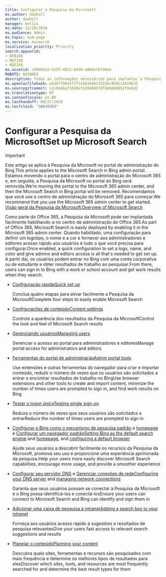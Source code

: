 ```yaml
---
title: Configurar a Pesquisa da Microsoft
ms.author: dawholl
author: dawholl
manager: kellis
ms.date: 12/20/2018
ms.audience: Admin
ms.topic: hub-page
ms.service: mssearch
localization_priority: Priority
search.appverid:
- BFB160
- MET150
- MOE150
ms.assetid: c989562e-525f-4922-b436-a885e7bf36ee
ROBOTS: NOINDEX
description: Todas as informações necessárias para implantar a Pesquisa da Microsoft para sua organização
ms.openlocfilehash: e5d67700e5f7f145634d61fd336c959114819b35
ms.sourcegitcommit: c2c9e66af1038efd2849d578f846680851f9e5d2
ms.translationtype: HT
ms.contentlocale: pt-BR
ms.lasthandoff: 08/27/2019
ms.locfileid: "36639393"
---
```

# <a name="set-up-microsoft-search"></a><span data-ttu-id="ff9c4-103">Configurar a Pesquisa da Microsoft</span><span class="sxs-lookup"><span data-stu-id="ff9c4-103">Set up Microsoft Search</span></span>

> [!IMPORTANT]
> <span data-ttu-id="ff9c4-104">Este artigo se aplica à Pesquisa da Microsoft no portal de administração do Bing.</span><span class="sxs-lookup"><span data-stu-id="ff9c4-104">This article applies to the Microsoft Search in Bing admin portal.</span></span> <span data-ttu-id="ff9c4-105">Estamos movendo o portal para o centro de administração do Microsoft 365 e, em seguida, a Pesquisa da Microsoft no portal do Bing será removida.</span><span class="sxs-lookup"><span data-stu-id="ff9c4-105">We’re moving the portal to the Microsoft 365 admin center, and then the Microsoft Search in Bing portal will be removed.</span></span> <span data-ttu-id="ff9c4-106">Recomendamos que você use o centro de administração do Microsoft 365 para começar.</span><span class="sxs-lookup"><span data-stu-id="ff9c4-106">We recommend that you use the Microsoft 365 admin center to get started.</span></span> [<span data-ttu-id="ff9c4-107">Visão geral da Pesquisa da Microsoft.</span><span class="sxs-lookup"><span data-stu-id="ff9c4-107">Overview of Microsoft Search</span></span>](overview-microsoft-search.md)
    
<span data-ttu-id="ff9c4-108">Como parte do Office 365, a Pesquisa da Microsoft pode ser implantada facilmente habilitando-a no centro de administração do Office 365.</span><span class="sxs-lookup"><span data-stu-id="ff9c4-108">As part of Office 365, Microsoft Search is easily deployed by enabling it in the Microsoft 365 admin center.</span></span> <span data-ttu-id="ff9c4-109">Quando habilitado, uma configuração para definir um logotipo, o nome e a cor e fornecer aos administradores e editores acesso rápido aos usuários é tudo o que você precisa para configurar.</span><span class="sxs-lookup"><span data-stu-id="ff9c4-109">Once enabled, a quick configuration to set a logo, name, and color and give admins and editors access is all that's needed to get set up.</span></span> <span data-ttu-id="ff9c4-110">A partir daí, os usuários podem entrar no Bing com uma conta corporativa ou de estudante e obter resultados de trabalho ao pesquisar.</span><span class="sxs-lookup"><span data-stu-id="ff9c4-110">From there, users can sign in to Bing with a work or school account and get work results when they search.</span></span>

- [<span data-ttu-id="ff9c4-111">Configuração rápida</span><span class="sxs-lookup"><span data-stu-id="ff9c4-111">Quick set up</span></span>](quick-set-up.md)
    
    <span data-ttu-id="ff9c4-112">Conclua quatro etapas para ativar facilmente a Pesquisa da Microsoft</span><span class="sxs-lookup"><span data-stu-id="ff9c4-112">Complete four steps to easily enable Microsoft Search</span></span>

- [<span data-ttu-id="ff9c4-113">Configurações de conteúdo</span><span class="sxs-lookup"><span data-stu-id="ff9c4-113">Content settings</span></span>](content-settings.md)
    
    <span data-ttu-id="ff9c4-114">Controle a aparência dos resultados da Pesquisa da Microsoft</span><span class="sxs-lookup"><span data-stu-id="ff9c4-114">Control the look and feel of Microsoft Search results</span></span>
    
- [<span data-ttu-id="ff9c4-115">Gerenciando usuários</span><span class="sxs-lookup"><span data-stu-id="ff9c4-115">Managing users</span></span>](add-users.md)
    
    <span data-ttu-id="ff9c4-116">Gerenciar o acesso ao portal para administradores e editores</span><span class="sxs-lookup"><span data-stu-id="ff9c4-116">Manage portal access for administrators and editors</span></span>
    
- [<span data-ttu-id="ff9c4-117">Ferramentas do portal de administração</span><span class="sxs-lookup"><span data-stu-id="ff9c4-117">Admin portal tools</span></span>](admin-portal-tools.md)
    
    <span data-ttu-id="ff9c4-118">Use extensões e outras ferramentas do navegador para criar e importar conteúdo, reduzir o número de vezes que os usuários são solicitados a entrar e encontrar resultados de trabalho no Bing</span><span class="sxs-lookup"><span data-stu-id="ff9c4-118">Use browser extensions and other tools to create and import content, minimize the number of times users are prompted to sign in, and find work results on Bing</span></span>
    
- [<span data-ttu-id="ff9c4-119">Testar o logon único</span><span class="sxs-lookup"><span data-stu-id="ff9c4-119">Testing single sign-on</span></span>](test-single-sign-on.md)
    
    <span data-ttu-id="ff9c4-120">Reduza o número de vezes que seus usuários são solicitados a entrar</span><span class="sxs-lookup"><span data-stu-id="ff9c4-120">Reduce the number of times users are prompted to sign in</span></span>
    
- <span data-ttu-id="ff9c4-121">[Configurar o Bing como o mecanismo de pesquisa padrão](set-default-search-engine.md) e [homepage](set-default-homepage.md) e [Configurar um navegador padrão](set-default-browser.md)</span><span class="sxs-lookup"><span data-stu-id="ff9c4-121">[Setting Bing as the default search engine](set-default-search-engine.md) and [homepage](set-default-homepage.md), and [configuring a default browser](set-default-browser.md)</span></span>
    
    <span data-ttu-id="ff9c4-122">Ajude seus usuários a descobrir facilmente os recursos da Pesquisa da Microsoft, promova seu uso e proporcione uma experiência aprimorada da pesquisa.</span><span class="sxs-lookup"><span data-stu-id="ff9c4-122">Help your users more easily discover Microsoft Search capabilities, encourage more usage, and provide a smoother experience</span></span>
    
- <span data-ttu-id="ff9c4-123">[Configurar seu servidor DNS](advanced-dns-configuration.md) e [Gerenciar conexões de rede](manage-network-connections.md)</span><span class="sxs-lookup"><span data-stu-id="ff9c4-123">[Configuring your DNS server](advanced-dns-configuration.md) and [managing network connections](manage-network-connections.md)</span></span>
    
    <span data-ttu-id="ff9c4-124">Garanta que seus usuários possam se conectar à Pesquisa da Microsoft e o Bing possa identificá-los e conectá-los</span><span class="sxs-lookup"><span data-stu-id="ff9c4-124">Ensure your users can connect to Microsoft Search and Bing can identify and sign them in</span></span>

- [<span data-ttu-id="ff9c4-125">Adicionar uma caixa de pesquisa à intranet</span><span class="sxs-lookup"><span data-stu-id="ff9c4-125">Adding a search box to your intranet</span></span>](add-a-search-box-to-your-intranet-site.md)

    <span data-ttu-id="ff9c4-126">Forneça aos usuários acesso rápido a sugestões e resultados de pesquisa relevantes</span><span class="sxs-lookup"><span data-stu-id="ff9c4-126">Give your users fast access to relevant search suggestions and results</span></span>

- [<span data-ttu-id="ff9c4-127">Planejar o conteúdo</span><span class="sxs-lookup"><span data-stu-id="ff9c4-127">Planning your content</span></span>](plan-your-content.md)
    
    <span data-ttu-id="ff9c4-128">Descubra quais sites, ferramentas e recursos são pesquisados com mais frequência e determine os melhores tipos de resultados para eles</span><span class="sxs-lookup"><span data-stu-id="ff9c4-128">Discover which sites, tools, and resources are most frequently searched for and determine the best result types for them</span></span>

  

